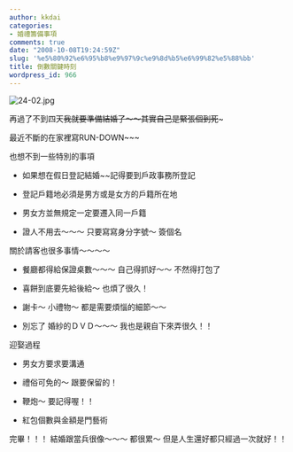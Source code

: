 ```yaml
---
author: kkdai
categories:
- 婚禮籌備事項
comments: true
date: "2008-10-08T19:24:59Z"
slug: '%e5%80%92%e6%95%b8%e9%97%9c%e9%8d%b5%e6%99%82%e5%88%bb'
title: 倒數關鍵時刻
wordpress_id: 966
---
```


 

![24-02.jpg](http://farm4.static.flickr.com/3076/2849701455_b95b0cf417.jpg)

 

再過了不到四天~~我就要準備結婚了～～其實自己是緊張個到死~~~

 

最近不斷的在家裡寫RUN-DOWN~~~

 

也想不到一些特別的事項

 

 

  
  * 如果想在假日登記結婚~~記得要到戶政事務所登記 
   
  * 登記戶籍地必須是男方或是女方的戶籍所在地 
   
  * 男女方並無規定一定要遷入同一戶籍 
   
  * 證人不用去～～～ 只要寫寫身分字號～ 簽個名 
 

 

關於請客也很多事情～～～～

 

  
  * 餐廳都得給保證桌數～～～ 自己得抓好～～ 不然得打包了 
   
  * 喜餅到底要先給後給～ 也煩了很久！ 
   
  * 謝卡～ 小禮物～ 都是需要煩惱的細節～～ 
   
  * 別忘了 婚紗的ＤＶＤ～～～ 我也是親自下來弄很久！！ 
 

 

迎娶過程

 

  
  * 男女方要求要溝通 
   
  * 禮俗可免的～ 跟要保留的！ 
   
  * 鞭炮～ 要記得喔！！ 
   
  * 紅包個數與金額是門藝術 
 

 

 

 

 

完畢！！！ 結婚跟當兵很像～～～ 都很累～ 但是人生還好都只經過一次就好！！
